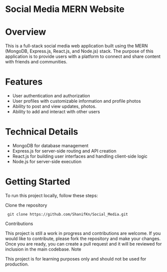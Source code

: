 # Social Media MERN Website

# Overview
This is a full-stack social media web application built using the MERN (MongoDB, Express.js, React.js, and Node.js) stack. The purpose of this application is to provide users with a platform to connect and share content with friends and communities.

# Features
  * User authentication and authorization
  * User profiles with customizable information and profile photos
  * Ability to post and view updates, photos.
  * Ability to add and interact with other users
   
# Technical Details
  * MongoDB for database management
  * Express.js for server-side routing and API creation
  * React.js for building user interfaces and handling client-side logic
  * Node.js for server-side execution

# Getting Started

To run this project locally, follow these steps:

Clone the repository

     git clone https://github.com/ShanifKn/Social_Media.git

Contributions

This project is still a work in progress and contributions are welcome. If you would like to contribute, please fork the repository and make your changes. Once you are ready, you can create a pull request and it will be reviewed for inclusion in the main codebase.
Note

This project is for learning purposes only and should not be used for production.
